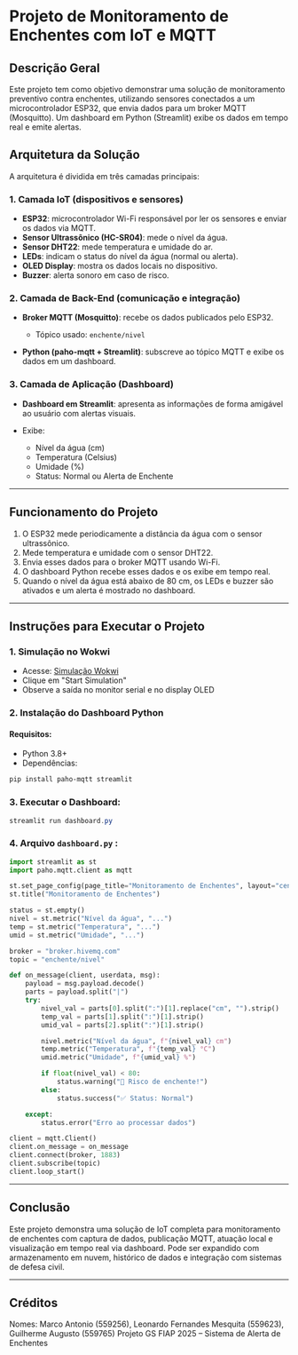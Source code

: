 # Projeto de Monitoramento de Enchentes com IoT e MQTT

## Descrição Geral

Este projeto tem como objetivo demonstrar uma solução de monitoramento preventivo contra enchentes, utilizando sensores conectados a um microcontrolador ESP32, que envia dados para um broker MQTT (Mosquitto). Um dashboard em Python (Streamlit) exibe os dados em tempo real e emite alertas.

## Arquitetura da Solução

A arquitetura é dividida em três camadas principais:

### 1. **Camada IoT (dispositivos e sensores)**

* **ESP32**: microcontrolador Wi-Fi responsável por ler os sensores e enviar os dados via MQTT.
* **Sensor Ultrassônico (HC-SR04)**: mede o nível da água.
* **Sensor DHT22**: mede temperatura e umidade do ar.
* **LEDs**: indicam o status do nível da água (normal ou alerta).
* **OLED Display**: mostra os dados locais no dispositivo.
* **Buzzer**: alerta sonoro em caso de risco.

### 2. **Camada de Back-End (comunicação e integração)**

* **Broker MQTT (Mosquitto)**: recebe os dados publicados pelo ESP32.

  * Tópico usado: `enchente/nivel`
* **Python (paho-mqtt + Streamlit)**: subscreve ao tópico MQTT e exibe os dados em um dashboard.

### 3. **Camada de Aplicação (Dashboard)**

* **Dashboard em Streamlit**: apresenta as informações de forma amigável ao usuário com alertas visuais.
* Exibe:

  * Nível da água (cm)
  * Temperatura (Celsius)
  * Umidade (%)
  * Status: Normal ou Alerta de Enchente

---

## Funcionamento do Projeto

1. O ESP32 mede periodicamente a distância da água com o sensor ultrassônico.
2. Mede temperatura e umidade com o sensor DHT22.
3. Envia esses dados para o broker MQTT usando Wi-Fi.
4. O dashboard Python recebe esses dados e os exibe em tempo real.
5. Quando o nível da água está abaixo de 80 cm, os LEDs e buzzer são ativados e um alerta é mostrado no dashboard.

---

## Instruções para Executar o Projeto

### 1. Simulação no Wokwi

* Acesse: [Simulação Wokwi](https://wokwi.com/projects/432871241623937025)
* Clique em "Start Simulation"
* Observe a saída no monitor serial e no display OLED

### 2. Instalação do Dashboard Python

#### Requisitos:

* Python 3.8+
* Dependências:

```powershell
pip install paho-mqtt streamlit
```

### 3. Executar o Dashboard:

```powershell
streamlit run dashboard.py
```

### 4. Arquivo `dashboard.py` :

```python
import streamlit as st
import paho.mqtt.client as mqtt

st.set_page_config(page_title="Monitoramento de Enchentes", layout="centered")
st.title("Monitoramento de Enchentes")

status = st.empty()
nivel = st.metric("Nível da água", "...")
temp = st.metric("Temperatura", "...")
umid = st.metric("Umidade", "...")

broker = "broker.hivemq.com"
topic = "enchente/nivel"

def on_message(client, userdata, msg):
    payload = msg.payload.decode()
    parts = payload.split("|")
    try:
        nivel_val = parts[0].split(":")[1].replace("cm", "").strip()
        temp_val = parts[1].split(":")[1].strip()
        umid_val = parts[2].split(":")[1].strip()

        nivel.metric("Nível da água", f"{nivel_val} cm")
        temp.metric("Temperatura", f"{temp_val} °C")
        umid.metric("Umidade", f"{umid_val} %")

        if float(nivel_val) < 80:
            status.warning("🚨 Risco de enchente!")
        else:
            status.success("✅ Status: Normal")

    except:
        status.error("Erro ao processar dados")

client = mqtt.Client()
client.on_message = on_message
client.connect(broker, 1883)
client.subscribe(topic)
client.loop_start()
```

---

## Conclusão

Este projeto demonstra uma solução de IoT completa para monitoramento de enchentes com captura de dados, publicação MQTT, atuação local e visualização em tempo real via dashboard. Pode ser expandido com armazenamento em nuvem, histórico de dados e integração com sistemas de defesa civil.

---

## Créditos

Nomes: Marco Antonio (559256), Leonardo Fernandes Mesquita (559623), Guilherme Augusto (559765)
Projeto GS FIAP 2025 – Sistema de Alerta de Enchentes
